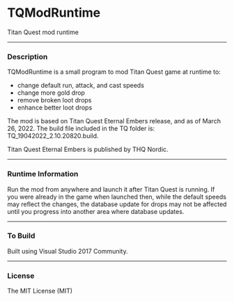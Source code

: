 # TQModRuntime
Titan Quest mod runtime

---
### Description
TQModRuntime is a small program to mod Titan Quest game at runtime to:
* change default run, attack, and cast speeds
* change more gold drop
* remove broken loot drops
* enhance better loot drops

The mod is based on Titan Quest Eternal Embers release, and as of March 26, 2022. 
The build file included in the TQ folder is: TQ_19042022_2.10.20820.build.

Titan Quest Eternal Embers is published by THQ Nordic.

---
### Runtime Information
Run the mod from anywhere and launch it after Titan Quest is running. If you were already in the game when launched then, while the default speeds may reflect the changes, the database update for drops may not be affected until you progress into another area where database updates. 


---
### To Build
Built using Visual Studio 2017 Community.

---  
### License
The MIT License (MIT)




